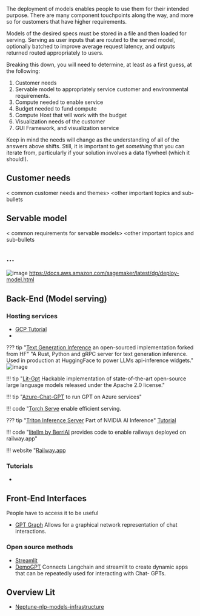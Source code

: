 The deployment of models enables people to use them for their intended purpose. There are many component touchpoints along the way, and more so for customers that have higher requirements.

Models of the desired specs must be stored in a file and then loaded for serving. Serving as user inputs that are routed to the served model, optionally batched to improve average request latency, and outputs returned routed appropriately to users. 

Breaking this down, you will need to determine, at least as a first guess, at the following:

1. Customer needs
2. Servable model to appropriately service customer and environmental requirements.
3. Compute needed to enable service
4. Budget needed to fund compute
5. Compute Host that will work with the budget
6. Visualization needs of the customer
7. GUI Framework, and visualization service

Keep in mind the needs will change as the understanding of all of the answers above shifts. Still, it is important to get _something_ that you can iterate from, particularly if your solution involves a data flywheel (which it should!).

##  Customer needs
< common customer needs and themes>
<other important topics and sub-bullets

## Servable model
< common requirements for servable models>
<other important topics and sub-bullets
## ...

![image](https://github.com/ianderrington/genai/assets/76016868/9b379996-e311-4b9b-a35e-9020702fa050)
https://docs.aws.amazon.com/sagemaker/latest/dg/deploy-model.html

## Back-End (Model serving)


### Hosting services
- [GCP Tutorial](https://towardsdatascience.com/how-to-deploy-large-size-deep-learning-models-into-production-66b851d17f33)
- 
??? tip "[Text Generation Inference](https://github.com/Preemo-Inc/text-generation-inference) an open-sourced implementation forked from HF"
    "A Rust, Python and gRPC server for text generation inference. Used in production at HuggingFace to power LLMs api-inference widgets."    
    ![image](https://github.com/ianderrington/genai/assets/76016868/a3f5ddbf-a2e3-45ae-bca4-200c07c9dd91)

!!! tip "[Lit-Gpt](https://github.com/Lightning-AI/lit-gpt#setup) Hackable implementation of state-of-the-art open-source large language models released under the Apache 2.0 license."

!!! tip "[Azure-Chat-GPT](https://github.com/davidxw/azurechatgpt) to run GPT on Azure services"

!!! code "[Torch Serve](https://pytorch.org/serve/large_model_inference.html) enable efficient serving.

??? tip "[Triton Inference Server](https://github.com/triton-inference-server/server) Part of NVIDIA AI Inference" 
    [Tutorial](https://github.com/triton-inference-server/server)

!!! code "[litellm by BerriAI](https://github.com/BerriAI/litellm/blob/main/cookbook/proxy-server/readme.md) provides code to enable railways deployed on railway.app"

!!! website "[Railway.app](https://railway.app/about)

### Tutorials
- [](https://towardsdatascience.com/how-to-deploy-large-size-deep-learning-models-into-production-66b851d17f33)

## Front-End Interfaces
People have to access it to be useful

- [GPT Graph](https://github.com/m-elbably/gpt-graph) Allows for a graphical network representation of chat interactions.

### Open source methods

- [Streamlit](https://blog.streamlit.io/langchain-streamlit/)
- [DemoGPT](https://github.com/melih-unsal/DemoGPT) Connects Langchain and streamlit to create dynamic apps that can be repeatedly used for interacting with Chat- GPTs. 



## Overview Lit

- [Neptune-nlp-models-infrastructure](https://neptune.ai/blog/nlp-models-infrastructure-cost-optimization#:~:text=Use%20a%20lightweight%20deployment%20framework,serve%20predictions%20over%20a%20network.)
